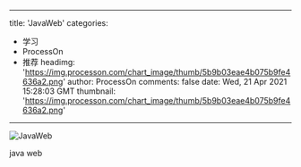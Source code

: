 
---
title: 'JavaWeb'
categories: 
 - 学习
 - ProcessOn
 - 推荐
headimg: 'https://img.processon.com/chart_image/thumb/5b9b03eae4b075b9fe4636a2.png'
author: ProcessOn
comments: false
date: Wed, 21 Apr 2021 15:28:03 GMT
thumbnail: 'https://img.processon.com/chart_image/thumb/5b9b03eae4b075b9fe4636a2.png'
---

<div>   
<img class="thumb" alt="JavaWeb" src="https://img.processon.com/chart_image/thumb/5b9b03eae4b075b9fe4636a2.png" referrerpolicy="no-referrer">
<p>java web</p>  
</div>
            